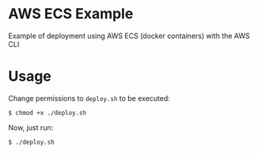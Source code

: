 # AWS ECS Example
Example of deployment using AWS ECS (docker containers) with the AWS CLI

# Usage

Change permissions to `deploy.sh` to be executed:

```
$ chmod +x ./deploy.sh
```

Now, just run:

```
$ ./deploy.sh
```
